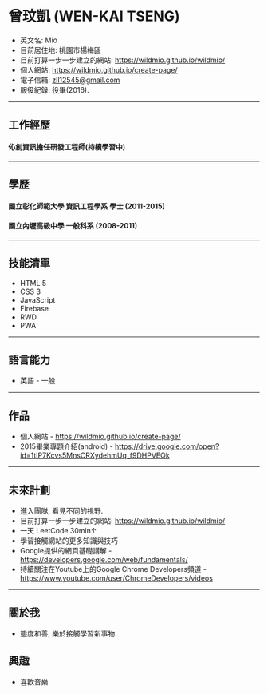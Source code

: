 # 曾玟凱 (WEN-KAI TSENG)

* 英文名: Mio
* 目前居住地: 桃園市楊梅區
* 目前打算一步一步建立的網站: https://wildmio.github.io/wildmio/
* 個人網站: https://wildmio.github.io/create-page/
* 電子信箱: zll12545@gmail.com
* 服役紀錄: 役畢(2016).

<hr>

## 工作經歷

#### 伈創資訊擔任研發工程師(持續學習中)

<hr>

## 學歷

#### 國立彰化師範大學 資訊工程學系 學士 (2011-2015)
#### 國立內壢高級中學 一般科系 (2008-2011)
 
<hr>

## 技能清單

 * HTML 5
 * CSS 3
 * JavaScript
 * Firebase
 * RWD
 * PWA
 
<hr>

## 語言能力

 * 英語 - 一般

<hr>

## 作品

 * 個人網站 - https://wildmio.github.io/create-page/
 * 2015畢業專題介紹(android) - https://drive.google.com/open?id=1tIP7Kcvs5MnsCRXydehmUq_f9DHPVEQk

<hr>

## 未來計劃
 * 進入團隊, 看見不同的視野.
 * 目前打算一步一步建立的網站: https://wildmio.github.io/wildmio/
 * 一天 LeetCode 30min↑
 * 學習接觸網站的更多知識與技巧
 * Google提供的網頁基礎講解 - https://developers.google.com/web/fundamentals/
 * 持續關注在Youtube上的Google Chrome Developers頻道 - https://www.youtube.com/user/ChromeDevelopers/videos

<hr>

## 關於我

 * 態度和善, 樂於接觸學習新事物.

## 興趣
 * 喜歡音樂
